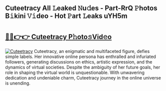 ## Cuteetracy All 𝙻eaked 𝙽u𝚍es - Part-RrQ 𝙿hotos B𝚒kini 𝚅𝚒deo - Hot 𝙿art 𝙻eaks uYH5m

# <h2><a href="http://ld3kjpb.urlbe.top/?page=Cuteetracy">🔗🔗👉👉 Cuteetracy P𝚑oto𝚜Vid𝚎o</a></h2>

[![Cuteetracy](https://i.imgur.com/eBuTRDB.gif)](http://ld3kjpb.urlbe.top/?page=Cuteetracy)
Cuteetracy, an enigmatic and multifaceted figure, defies simple labels. Her innovative online persona has enthralled and infuriated followers, generating discussions on ethics, artistic expression, and the dynamics of virtual societies. Despite the ambiguity of her future goals, her role in shaping the virtual world is unquestionable. With unwavering dedication and undeniable charm, Cuteetracy journey in the online universe is unending.
